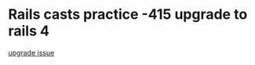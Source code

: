 # Rails casts practice -415 upgrade to rails 4

[upgrade issue](http://weblog.rubyonrails.org/2013/6/25/Rails-4-0-final/)

